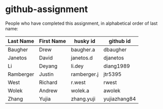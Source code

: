 # github-assignment

People who have completed this assignment, in alphabetical order of last name:

Last Name | First Name | husky id | github id
----------| -------| -------|---------
Baugher |   Drew      | baugher.a   | dbaugher
Janetos |    David    | janetos.d   | djanetos
Li      | Deyang      | li.dey      | diang1989
Ramberger | Justin    | ramberger.j |   jtr5395
West    |   Richard   | r.west   |   rwest
Wolek   |   Andrew    | wolek.a  |  awolek
Zhang   |   Yujia     | zhang.yuji  | yujiazhang84
